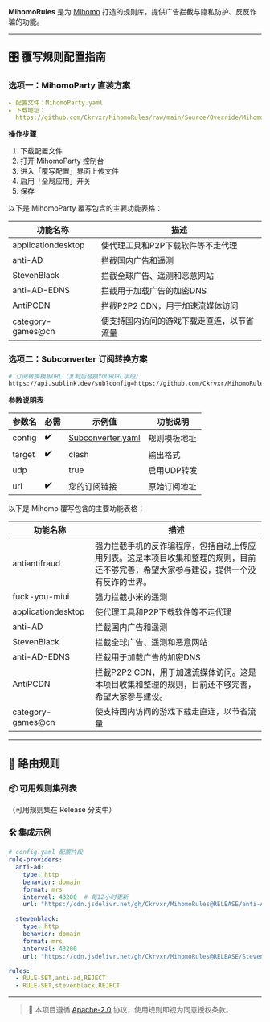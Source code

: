 **MihomoRules** 是为 [Mihomo](https://github.com/MetaCubeX/mihomo) 打造的规则库，提供广告拦截与隐私防护、反反诈骗的功能。

---

## 🎛️ 覆写规则配置指南

### 选项一：MihomoParty 直装方案
```yaml
▸ 配置文件：MihomoParty.yaml
▸ 下载地址：
  https://github.com/Ckrvxr/MihomoRules/raw/main/Source/Override/MihomoParty.yaml
```
**操作步骤**
1. 下载配置文件
2. 打开 MihomoParty 控制台
3. 进入「覆写配置」界面上传文件
4. 启用「全局应用」开关
5. 保存

以下是 MihomoParty 覆写包含的主要功能表格：

| 功能名称              | 描述                                                                 |
|-----------------------|----------------------------------------------------------------------|
| applicationdesktop    | 使代理工具和P2P下载软件等不走代理                                    |
| anti-AD               | 拦截国内广告和遥测                                                   |
| StevenBlack           | 拦截全球广告、遥测和恶意网站                                         |
| anti-AD-EDNS          | 拦截用于加载广告的加密DNS                                            |
| AntiPCDN              | 拦截P2P2 CDN，用于加速流媒体访问                                     |
| category-games@cn     | 使支持国内访问的游戏下载走直连，以节省流量                           |

### 选项二：Subconverter 订阅转换方案
```bash
# 订阅转换模板URL（复制后替换YOURURL字段）
https://api.sublink.dev/sub?config=https://github.com/Ckrvxr/MihomoRules/raw/refs/heads/main/Source/Override/Subconverter.yaml&target=clash&udp=true&url=YOURURL
```
**参数说明表**

| 参数名 | 必需 | 示例值 | 功能说明 |
|---------|-----|---------|---------|
| config  | ✔️ | [Subconverter.yaml](https://...) | 规则模板地址 |
| target  | ✔️ | clash | 输出格式 |
| udp     |   | true | 启用UDP转发 |
| url     | ✔️ | 您的订阅链接 | 原始订阅地址 |

以下是 Mihomo 覆写包含的主要功能表格：

| 功能名称              | 描述                                                                 |
|-----------------------|----------------------------------------------------------------------|
| antiantifraud         | 强力拦截手机的反诈骗程序，包括自动上传应用列表。这是本项目收集和整理的规则，目前还不够完善，希望大家参与建设，提供一个没有反诈的世界。 |
| fuck-you-miui         | 强力拦截小米的遥测                                                   |
| applicationdesktop    | 使代理工具和P2P下载软件等不走代理                                    |
| anti-AD               | 拦截国内广告和遥测                                                   |
| StevenBlack           | 拦截全球广告、遥测和恶意网站                                         |
| anti-AD-EDNS          | 拦截用于加载广告的加密DNS                                            |
| AntiPCDN              | 拦截P2P2 CDN，用于加速流媒体访问。这是本项目收集和整理的规则，目前还不够完善，希望大家参与建设。 |
| category-games@cn     | 使支持国内访问的游戏下载走直连，以节省流量                           |

---

## 🚀 路由规则

### 📦 可用规则集列表

（可用规则集在 Release 分支中）

### 🛠️ 集成示例
```yaml
# config.yaml 配置片段
rule-providers:
  anti-ad:
    type: http
    behavior: domain
    format: mrs
    interval: 43200  # 每12小时更新
    url: "https://cdn.jsdelivr.net/gh/Ckrvxr/MihomoRules@RELEASE/anti-AD.mrs"

  stevenblack:
    type: http
    behavior: domain
    format: mrs
    interval: 43200
    url: "https://cdn.jsdelivr.net/gh/Ckrvxr/MihomoRules@RELEASE/StevenBlack.mrs"

rules:
  - RULE-SET,anti-ad,REJECT
  - RULE-SET,stevenblack,REJECT
```

---

> 📌 本项目遵循 [Apache-2.0](https://www.apache.org/licenses/LICENSE-2.0) 协议，使用规则即视为同意授权条款。
